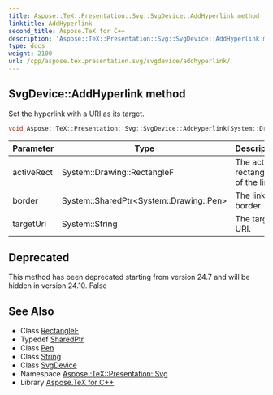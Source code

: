 ```yaml
---
title: Aspose::TeX::Presentation::Svg::SvgDevice::AddHyperlink method
linktitle: AddHyperlink
second_title: Aspose.TeX for C++
description: 'Aspose::TeX::Presentation::Svg::SvgDevice::AddHyperlink method. Set the hyperlink with a URI as its target in C++.'
type: docs
weight: 2100
url: /cpp/aspose.tex.presentation.svg/svgdevice/addhyperlink/
---
```

## SvgDevice::AddHyperlink method


Set the hyperlink with a URI as its target.

```cpp
void Aspose::TeX::Presentation::Svg::SvgDevice::AddHyperlink(System::Drawing::RectangleF activeRect, System::SharedPtr<System::Drawing::Pen> border, System::String targetUri) override
```


| Parameter | Type | Description |
| --- | --- | --- |
| activeRect | System::Drawing::RectangleF | The active rectangle of the link. |
| border | System::SharedPtr\<System::Drawing::Pen\> | The link border. |
| targetUri | System::String | The target URI. |

## Deprecated
This method has been deprecated starting from version 24.7 and will be hidden in version 24.10. False 

## See Also

* Class [RectangleF](../../../system.drawing/rectanglef/)
* Typedef [SharedPtr](../../../system/sharedptr/)
* Class [Pen](../../../system.drawing/pen/)
* Class [String](../../../system/string/)
* Class [SvgDevice](../)
* Namespace [Aspose::TeX::Presentation::Svg](../../)
* Library [Aspose.TeX for C++](../../../)
